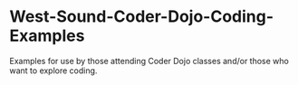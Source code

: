 # West-Sound-Coder-Dojo-Coding-Examples
Examples for use by those attending Coder Dojo classes and/or those who want to explore coding.
